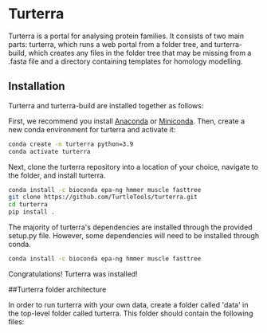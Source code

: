 # Turterra

Turterra is a portal for analysing protein families. It consists of two main parts: turterra, which runs a web portal from a folder tree, and turterra-build, which creates any files in the folder tree that may be missing from a .fasta file and a directory containing templates for homology modelling.

## Installation

Turterra and turterra-build are installed together as follows:

First, we recommend you install [Anaconda](https://www.anaconda.com/products/individual-b) or [Miniconda](https://docs.conda.io/en/latest/miniconda.html). Then, create a new conda environment for turterra and activate it:

```sh
conda create -n turterra python=3.9
conda activate turterra
```

Next, clone the turterra repository into a location of your choice, navigate to the folder, and install turterra.

```sh
conda install -c bioconda epa-ng hmmer muscle fasttree
git clone https://github.com/TurtleTools/turterra.git
cd turterra
pip install .
```

The majority of turterra's dependencies are installed through the provided setup.py file. However, some dependencies will need to be installed through conda.

```sh
conda install -c bioconda epa-ng hmmer muscle fasttree
```

Congratulations! Turterra was installed!

##Turterra folder architecture

In order to run turterra with your own data, create a folder called 'data' in the top-level folder called turterra. This folder should contain the following files:





